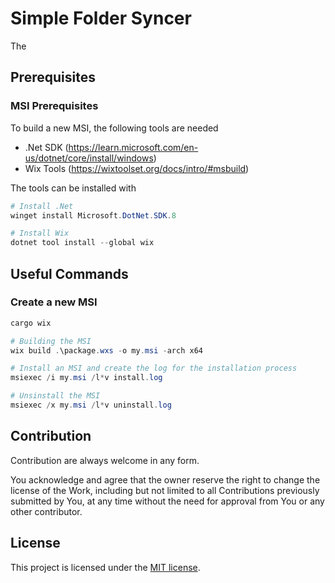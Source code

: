 # Simple Folder Syncer

The 

## Prerequisites


### MSI Prerequisites
To build a new MSI, the following tools are needed

* .Net SDK (https://learn.microsoft.com/en-us/dotnet/core/install/windows)
* Wix Tools (https://wixtoolset.org/docs/intro/#msbuild)

The tools can be installed with

```ps1
# Install .Net
winget install Microsoft.DotNet.SDK.8

# Install Wix
dotnet tool install --global wix
```


## Useful Commands

### Create a new MSI


```ps1
cargo wix
```


```ps1
# Building the MSI
wix build .\package.wxs -o my.msi -arch x64

# Install an MSI and create the log for the installation process
msiexec /i my.msi /l*v install.log

# Unsinstall the MSI
msiexec /x my.msi /l*v uninstall.log
```


## Contribution

Contribution are always welcome in any form.

You acknowledge and agree that the owner reserve the right to change the license of the Work, including but not limited to all Contributions previously submitted by You, at any time without the need for approval from You or any other contributor.

## License

This project is licensed under the [MIT license].

[MIT license]: https://github.com/guenhter/simple-folder-syncer/blob/main/LICENSE
